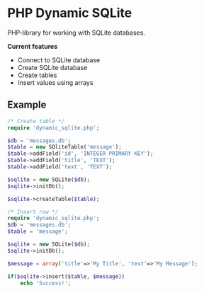PHP Dynamic SQLite
==============
PHP-library for working with SQLite databases.


**Current features**
- Connect to SQLite database
- Create SQLite database
- Create tables
- Insert values using arrays

Example
--------------
```php
/* Create table */
require 'dynamic_sqlite.php';

$db = 'messages.db';
$table = new SQliteTable('message');
$table->addField('id', 'INTEGER PRIMARY KEY');
$table->addField('title', 'TEXT');
$table->addField('text', 'TEXT');

$sqlite = new SQLite($db);
$sqlite->initDb();

$sqlite->createTable($table);
```

```php
/* Insert row */
require 'dynamic_sqlite.php';
$db = 'messages.db';
$table = 'message';

$sqlite = new SQLite($db);
$sqlite->initDb();

$message = array('title'=>'My Title', 'text'=>'My Message');

if($sqlite->insert($table, $message))
    echo 'Success!';
```
